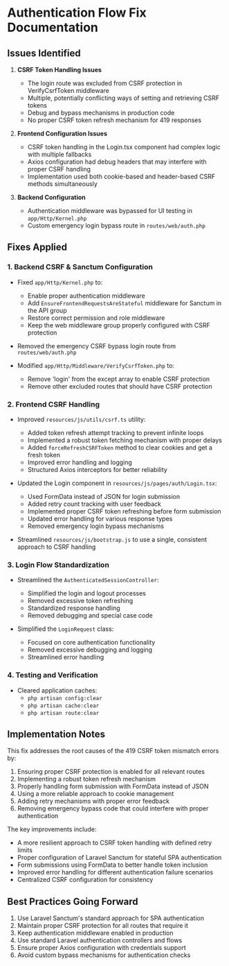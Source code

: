 # Authentication Flow Fix Documentation

## Issues Identified

1. **CSRF Token Handling Issues**
   - The login route was excluded from CSRF protection in VerifyCsrfToken middleware
   - Multiple, potentially conflicting ways of setting and retrieving CSRF tokens
   - Debug and bypass mechanisms in production code
   - No proper CSRF token refresh mechanism for 419 responses

2. **Frontend Configuration Issues**
   - CSRF token handling in the Login.tsx component had complex logic with multiple fallbacks
   - Axios configuration had debug headers that may interfere with proper CSRF handling
   - Implementation used both cookie-based and header-based CSRF methods simultaneously

3. **Backend Configuration**
   - Authentication middleware was bypassed for UI testing in `app/Http/Kernel.php`
   - Custom emergency login bypass route in `routes/web/auth.php`

## Fixes Applied

### 1. Backend CSRF & Sanctum Configuration

- Fixed `app/Http/Kernel.php` to:
  - Enable proper authentication middleware
  - Add `EnsureFrontendRequestsAreStateful` middleware for Sanctum in the API group
  - Restore correct permission and role middleware
  - Keep the web middleware group properly configured with CSRF protection

- Removed the emergency CSRF bypass login route from `routes/web/auth.php`

- Modified `app/Http/Middleware/VerifyCsrfToken.php` to:
  - Remove 'login' from the except array to enable CSRF protection
  - Remove other excluded routes that should have CSRF protection

### 2. Frontend CSRF Handling

- Improved `resources/js/utils/csrf.ts` utility:
  - Added token refresh attempt tracking to prevent infinite loops
  - Implemented a robust token fetching mechanism with proper delays
  - Added `forceRefreshCSRFToken` method to clear cookies and get a fresh token
  - Improved error handling and logging
  - Structured Axios interceptors for better reliability

- Updated the Login component in `resources/js/pages/auth/Login.tsx`:
  - Used FormData instead of JSON for login submission
  - Added retry count tracking with user feedback
  - Implemented proper CSRF token refreshing before form submission
  - Updated error handling for various response types
  - Removed emergency login bypass mechanisms

- Streamlined `resources/js/bootstrap.js` to use a single, consistent approach to CSRF handling

### 3. Login Flow Standardization

- Streamlined the `AuthenticatedSessionController`:
  - Simplified the login and logout processes
  - Removed excessive token refreshing
  - Standardized response handling
  - Removed debugging and special case code

- Simplified the `LoginRequest` class:
  - Focused on core authentication functionality
  - Removed excessive debugging and logging
  - Streamlined error handling

### 4. Testing and Verification

- Cleared application caches:
  - `php artisan config:clear`
  - `php artisan cache:clear`
  - `php artisan route:clear`

## Implementation Notes

This fix addresses the root causes of the 419 CSRF token mismatch errors by:

1. Ensuring proper CSRF protection is enabled for all relevant routes
2. Implementing a robust token refresh mechanism
3. Properly handling form submission with FormData instead of JSON
4. Using a more reliable approach to cookie management
5. Adding retry mechanisms with proper error feedback
6. Removing emergency bypass code that could interfere with proper authentication

The key improvements include:
- A more resilient approach to CSRF token handling with defined retry limits
- Proper configuration of Laravel Sanctum for stateful SPA authentication
- Form submissions using FormData to better handle token inclusion
- Improved error handling for different authentication failure scenarios
- Centralized CSRF configuration for consistency

## Best Practices Going Forward

1. Use Laravel Sanctum's standard approach for SPA authentication
2. Maintain proper CSRF protection for all routes that require it
3. Keep authentication middleware enabled in production
4. Use standard Laravel authentication controllers and flows
5. Ensure proper Axios configuration with credentials support
6. Avoid custom bypass mechanisms for authentication checks 
